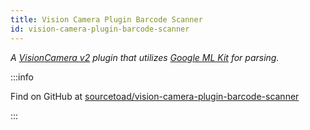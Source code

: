 ```yaml
---
title: Vision Camera Plugin Barcode Scanner
id: vision-camera-plugin-barcode-scanner
---
```


_A [VisionCamera v2](https://react-native-vision-camera.com/) plugin that utilizes [Google ML Kit](https://developers.google.com/ml-kit) for parsing._


:::info

Find on GitHub at [sourcetoad/vision-camera-plugin-barcode-scanner](https://github.com/sourcetoad/vision-camera-plugin-barcode-scanner)

:::